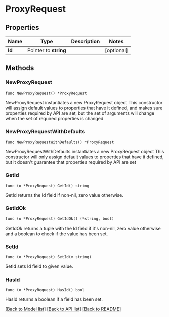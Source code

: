# ProxyRequest

## Properties

Name | Type | Description | Notes
------------ | ------------- | ------------- | -------------
**Id** | Pointer to **string** |  | [optional] 

## Methods

### NewProxyRequest

`func NewProxyRequest() *ProxyRequest`

NewProxyRequest instantiates a new ProxyRequest object
This constructor will assign default values to properties that have it defined,
and makes sure properties required by API are set, but the set of arguments
will change when the set of required properties is changed

### NewProxyRequestWithDefaults

`func NewProxyRequestWithDefaults() *ProxyRequest`

NewProxyRequestWithDefaults instantiates a new ProxyRequest object
This constructor will only assign default values to properties that have it defined,
but it doesn't guarantee that properties required by API are set

### GetId

`func (o *ProxyRequest) GetId() string`

GetId returns the Id field if non-nil, zero value otherwise.

### GetIdOk

`func (o *ProxyRequest) GetIdOk() (*string, bool)`

GetIdOk returns a tuple with the Id field if it's non-nil, zero value otherwise
and a boolean to check if the value has been set.

### SetId

`func (o *ProxyRequest) SetId(v string)`

SetId sets Id field to given value.

### HasId

`func (o *ProxyRequest) HasId() bool`

HasId returns a boolean if a field has been set.


[[Back to Model list]](../README.md#documentation-for-models) [[Back to API list]](../README.md#documentation-for-api-endpoints) [[Back to README]](../README.md)



